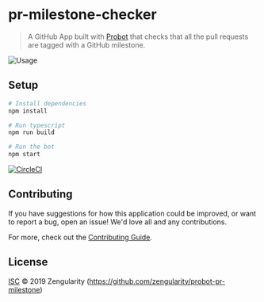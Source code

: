 # pr-milestone-checker

> A GitHub App built with [Probot](https://github.com/probot/probot) that checks that all the pull requests are tagged with a GitHub milestone.

![Usage](./docs/img/usage.gif)

## Setup

```sh
# Install dependencies
npm install

# Run typescript
npm run build

# Run the bot
npm start
```

[![CircleCI](https://circleci.com/gh/zengularity/probot-pr-milestone.svg?style=svg)](https://circleci.com/gh/zengularity/probot-pr-milestone)

## Contributing

If you have suggestions for how this application could be improved, or want to report a bug, open an issue! We'd love all and any contributions.

For more, check out the [Contributing Guide](CONTRIBUTING.md).

## License

[ISC](LICENSE) © 2019 Zengularity (https://github.com/zengularity/probot-pr-milestone)
